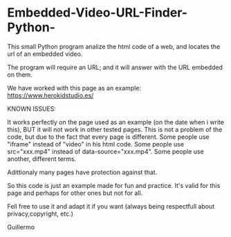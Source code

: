 # Embedded-Video-URL-Finder-Python-
This small Python program analize the html code of a web, and locates the url of an embedded video.

The program will require an URL; and it will answer with the URL embedded on them.

We have worked with this page as an example:
https://www.herokidstudio.es/

KNOWN ISSUES:

It works perfectly on the page used as an example (on the date when i write this), BUT it will not work in other tested pages. 
This is not a problem of the code, but due to the fact that every page is different.
Some people use "iframe" instead of "video" in his html code.  Some people use src="xxx.mp4" instead of data-source="xxx.mp4". Some people use another, different terms.

Adittionaly many pages have protection against that.


So this code is just an example made for fun and practice.  It's valid for this page and perhaps for other ones but not for all.

Fell free to use it and adapt it if you want (always being respectfull about privacy,copyright, etc.)


Guillermo
